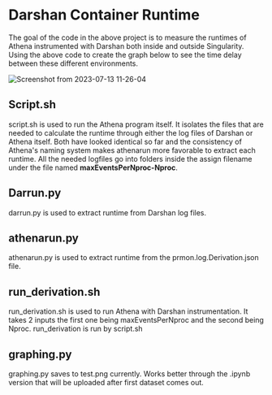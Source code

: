 # Darshan Container Runtime

  The goal of the code in the above project is to measure the runtimes of Athena instrumented with Darshan both inside and outside Singularity.
  Using the above code to create the graph below to see the time delay between these different environments. 

![Screenshot from 2023-07-13 11-26-04](https://github.com/Ady-Vijay/DarshanContainer/assets/48223544/f6512d09-73b9-4979-8236-245edc9577b3)

## Script.sh

script.sh is used to run the Athena program itself. It isolates the files that are needed to calculate the runtime through either the log files of Darshan or Athena itself. Both have looked identical so far and the consistency of Athena's naming system makes athenarun more favorable to extract each runtime. All the needed logfiles go into folders inside the assign filename under the file named **maxEventsPerNproc-Nproc**. 

## Darrun.py

darrun.py is used to extract runtime from Darshan log files. 

## athenarun.py 

athenarun.py is used to extract runtime from the prmon.log.Derivation.json file.

## run_derivation.sh

run_derivation.sh is used to run Athena with Darshan instrumentation. It takes 2 inputs the first one being maxEventsPerNproc and the second being Nproc. run_derivation is run by script.sh

## graphing.py

graphing.py saves to test.png currently. Works better through the .ipynb version that will be uploaded after first dataset comes out.
